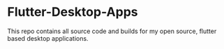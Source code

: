 # Flutter-Desktop-Apps
This repo contains all source code and builds for my open source, flutter based desktop applications.
